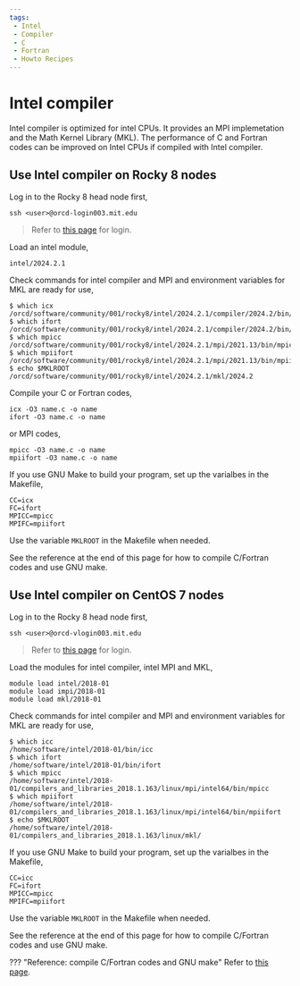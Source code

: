 ```yaml
---
tags:
 - Intel
 - Compiler
 - C
 - Fortran
 - Howto Recipes
---
```


# Intel compiler

Intel compiler is optimized for intel CPUs. It provides an MPI implemetation and the Math Kernel Library (MKL). The performance of C and Fortran codes can be improved on Intel CPUs if compiled with Intel compiler.


## Use Intel compiler on Rocky 8 nodes

Log in to the Rocky 8 head node first,
```
ssh <user>@orcd-login003.mit.edu
```

> Refer to [this page](https://orcd-docs.mit.edu/accessing-orcd/ssh-login/) for login. 

Load an intel module,
```
intel/2024.2.1
```

Check commands for intel compiler and MPI and environment variables for MKL are ready for use,
```
$ which icx
/orcd/software/community/001/rocky8/intel/2024.2.1/compiler/2024.2/bin/icx
$ which ifort
/orcd/software/community/001/rocky8/intel/2024.2.1/compiler/2024.2/bin/ifort
$ which mpicc
/orcd/software/community/001/rocky8/intel/2024.2.1/mpi/2021.13/bin/mpicc
$ which mpiifort
/orcd/software/community/001/rocky8/intel/2024.2.1/mpi/2021.13/bin/mpiifort
$ echo $MKLROOT
/orcd/software/community/001/rocky8/intel/2024.2.1/mkl/2024.2
```

Compile your C or Fortran codes,
```
icx -O3 name.c -o name
ifort -O3 name.c -o name
```
or MPI codes,
```
mpicc -O3 name.c -o name
mpiifort -O3 name.c -o name
```

If you use GNU Make to build your program, set up the varialbes in the Makefile, 
```
CC=icx
FC=ifort
MPICC=mpicc
MPIFC=mpiifort
```
Use the variable `MKLROOT` in the Makefile when needed.

See the reference at the end of this page for how to compile C/Fortran codes and use GNU make. 


## Use Intel compiler on CentOS 7 nodes

Log in to the Rocky 8 head node first,
```
ssh <user>@orcd-vlogin003.mit.edu
```

> Refer to [this page](https://orcd-docs.mit.edu/accessing-orcd/ssh-login/) for login. 

Load the modules for intel compiler, intel MPI and MKL,
```
module load intel/2018-01
module load impi/2018-01
module load mkl/2018-01 
```

Check commands for intel compiler and MPI and environment variables for MKL are ready for use,
```
$ which icc
/home/software/intel/2018-01/bin/icc
$ which ifort
/home/software/intel/2018-01/bin/ifort
$ which mpicc
/home/software/intel/2018-01/compilers_and_libraries_2018.1.163/linux/mpi/intel64/bin/mpicc
$ which mpiifort
/home/software/intel/2018-01/compilers_and_libraries_2018.1.163/linux/mpi/intel64/bin/mpiifort
$ echo $MKLROOT
/home/software/intel/2018-01/compilers_and_libraries_2018.1.163/linux/mkl/
```

If you use GNU Make to build your program, set up the varialbes in the Makefile, 
```
CC=icc
FC=ifort
MPICC=mpicc
MPIFC=mpiifort
```
Use the variable `MKLROOT` in the Makefile when needed.

See the reference at the end of this page for how to compile C/Fortran codes and use GNU make. 

??? "Reference: compile C/Fortran codes and GNU make"
    Refer to [this page](https://orcd-docs.mit.edu/accessing-orcd/ssh-login/). 